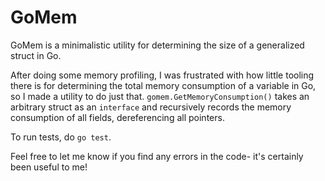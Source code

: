 # GoMem

GoMem is a minimalistic utility for determining the size of a generalized struct in Go.

After doing some memory profiling, I was frustrated with how little tooling there is for determining the total memory consumption of a variable in Go, so I made a utility to do just that. `gomem.GetMemoryConsumption()` takes an arbitrary struct as an `interface` and recursively records the memory consumption of all fields, dereferencing all pointers.

To run tests, do `go test`.

Feel free to let me know if you find any errors in the code- it's certainly been useful to me!
